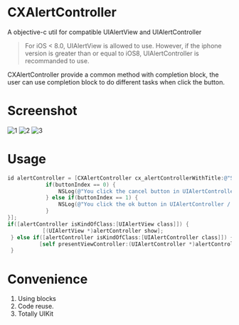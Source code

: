 # CXAlertController

A objective-c util for compatible UIAlertView and UIAlertController

> For iOS < 8.0, UIAlertView is allowed to use. However, if the iphone version is greater than or equal to iOS8, UIAlertController is recommanded to use.

CXAlertController provide a common method with completion block, the user can use completion block to do different tasks when click the button.
# Screenshot
![1](https://cloud.githubusercontent.com/assets/8435489/11975630/b7093a6a-a9aa-11e5-92a1-5dd17e3f766f.png)
![2](https://cloud.githubusercontent.com/assets/8435489/11975632/cb6e0468-a9aa-11e5-9ddd-8504f127b34e.png)
![3](https://cloud.githubusercontent.com/assets/8435489/11975636/d0961c82-a9aa-11e5-88e1-026ebb5f1f87.png)
# Usage

``` objective-c
id alertController = [CXAlertController cx_alertControllerWithTitle:@"Show in UIAlertController" withMessage:@"This is UIAlertController" withButtonTitlesArray:@[@"Cancel",@"Ok"]  withButtonStyleArray:@[@(UIAlertActionStyleCancel),@(UIAlertActionStyleDefault)] withCompletionBlock:^(NSUInteger buttonIndex) {
			if(buttonIndex == 0) {
			    NSLog(@"You click the cancel button in UIAlertController / UIAlertView");
			} else if(buttonIndex == 1) {
			    NSLog(@"You click the ok button in UIAlertController / UIAlertView");
			}
}];
if([alertController isKindOfClass:[UIAlertView class]]) {
           [(UIAlertView *)alertController show];
 } else if([alertController isKindOfClass:[UIAlertController class]]) {
          [self presentViewController:(UIAlertController *)alertController animated:YES completion:nil];    
 }
```

# Convenience

1. Using blocks 
2. Code reuse.
3. Totally UIKit

